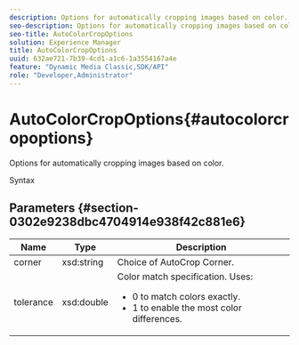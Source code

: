 ```yaml
---
description: Options for automatically cropping images based on color.
seo-description: Options for automatically cropping images based on color.
seo-title: AutoColorCropOptions
solution: Experience Manager
title: AutoColorCropOptions
uuid: 632ae721-7b39-4cd1-a1c6-1a3554167a4e
feature: "Dynamic Media Classic,SDK/API"
role: "Developer,Administrator"
---
```


# AutoColorCropOptions{#autocolorcropoptions}

Options for automatically cropping images based on color.

 Syntax 

## Parameters {#section-0302e9238dbc4704914e938f42c881e6}

<table id="table_F6A0DBA37F704C2097C617A0A6767566"> 
 <thead> 
  <tr> 
   <th colname="col1" class="entry"> Name </th> 
   <th colname="col2" class="entry"> Type </th> 
   <th colname="col3" class="entry"> Description </th> 
  </tr> 
 </thead>
 <tbody> 
  <tr> 
   <td colname="col1"> <span class="codeph"> <span class="varname"> corner</span> </span> </td> 
   <td colname="col2"> <span class="codeph"> xsd:string</span> </td> 
   <td colname="col3"> Choice of AutoCrop Corner. </td> 
  </tr> 
  <tr> 
   <td colname="col1"> <span class="codeph"> <span class="varname"> tolerance</span> </span> </td> 
   <td colname="col2"> <span class="codeph"> xsd:double</span> </td> 
   <td colname="col3">Color match specification. Uses: 
    <ul id="ul_FE5423B857AE43FCBA7A9AEA76C754CC">
     <li id="li_01E3BD0AB8DA4C408B47CB02B269404A">0 to match colors exactly. </li>
     <li id="li_FCE21384265D4ECE9C0D785F1BB32C3A">1 to enable the most color differences. </li>
    </ul></td> 
  </tr> 
 </tbody> 
</table>

